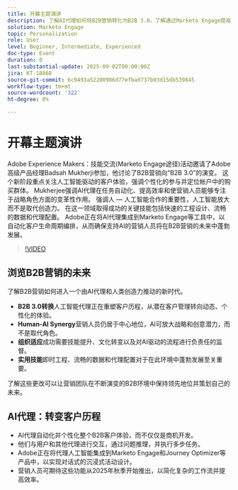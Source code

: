 ```yaml
---
title: 开幕主题演讲
description: 了解AI代理如何将B2B营销转化为B2B 3.0。了解通过Marketo Engage提高效率、个性化和客户旅程的策略。
solution: Marketo Engage
topic: Personalization
role: User
level: Beginner, Intermediate, Experienced
doc-type: Event
duration: 0
last-substantial-update: 2025-09-02T00:00:00Z
jira: KT-18868
source-git-commit: 6c9493a52200986d77efba0737b03d15db539845
workflow-type: tm+mt
source-wordcount: '322'
ht-degree: 0%

---
```



# 开幕主题演讲

Adobe Experience Makers：技能交流(Marketo Engage途径)活动邀请了Adobe高级产品经理Badsah Mukherji参加，他讨论了B2B营销向“B2B 3.0”的演变。 这个新阶段重点关注人工智能驱动的客户体验，强调个性化的参与并定位帐户中的购买群体。 Mukherjee强调AI代理在任务自动化、提高效率和使营销人员能够专注于战略角色方面的变革性作用。 强调人 — 人工智能合作的重要性，人工智能放大而不是取代创造力。 在这一领域取得成功的关键技能包括快速的工程设计、流畅的数据和代理配置。 Adobe正在将AI代理集成到Marketo Engage等工具中，以自动化客户生命周期编排，从而确保支持AI的营销人员将在B2B营销的未来中蓬勃发展。

>[!VIDEO](https://video.tv.adobe.com/v/3471485/?learn=on&enablevpops&captions=chi_hans)

## 浏览B2B营销的未来

了解B2B营销如何进入一个由AI代理和人类创造力推动的新时代。

* **B2B 3.0转换**&#x200B;人工智能代理正在重塑客户历程，从潜在客户管理转向动态、个性化的体验。
* **Human-AI Synergy**&#x200B;营销人员仍居于中心地位，AI可放大战略和创意潜力，而不是取代角色。
* **组织适应**&#x200B;成功需要技能提升、文化转变以及对AI驱动的流程进行负责任的监督。
* **实用技能**&#x200B;即时工程、流畅的数据和代理配置对于在此环境中蓬勃发展至关重要。

了解这些更改可以让营销团队在不断演变的B2B环境中保持领先地位并策划自己的未来。

## AI代理：转变客户历程

* AI代理自动化并个性化整个B2B客户体验，而不仅仅是商机开发。
* 他们与用户和其他代理进行交互，通过问题推理，并执行多步任务。
* Adobe正在将代理人工智能集成到Marketo Engage和Journey Optimizer等产品中，以实现对话式的沉浸式活动设计。
* 营销人员可期待这些功能从2025年秋季开始推出，以简化复杂的工作流并提高效率。
